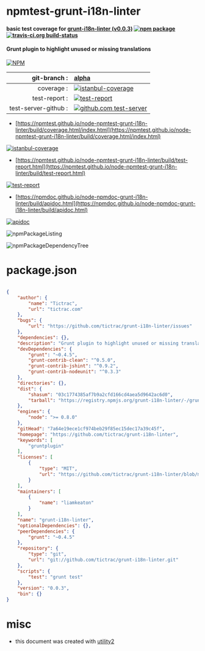 # npmtest-grunt-i18n-linter

#### basic test coverage for  [grunt-i18n-linter (v0.0.3)](https://github.com/tictrac/grunt-i18n-linter)  [![npm package](https://img.shields.io/npm/v/npmtest-grunt-i18n-linter.svg?style=flat-square)](https://www.npmjs.org/package/npmtest-grunt-i18n-linter) [![travis-ci.org build-status](https://api.travis-ci.org/npmtest/node-npmtest-grunt-i18n-linter.svg)](https://travis-ci.org/npmtest/node-npmtest-grunt-i18n-linter)

#### Grunt plugin to highlight unused or missing translations

[![NPM](https://nodei.co/npm/grunt-i18n-linter.png?downloads=true&downloadRank=true&stars=true)](https://www.npmjs.com/package/grunt-i18n-linter)

| git-branch : | [alpha](https://github.com/npmtest/node-npmtest-grunt-i18n-linter/tree/alpha)|
|--:|:--|
| coverage : | [![istanbul-coverage](https://npmtest.github.io/node-npmtest-grunt-i18n-linter/build/coverage.badge.svg)](https://npmtest.github.io/node-npmtest-grunt-i18n-linter/build/coverage.html/index.html)|
| test-report : | [![test-report](https://npmtest.github.io/node-npmtest-grunt-i18n-linter/build/test-report.badge.svg)](https://npmtest.github.io/node-npmtest-grunt-i18n-linter/build/test-report.html)|
| test-server-github : | [![github.com test-server](https://npmtest.github.io/node-npmtest-grunt-i18n-linter/GitHub-Mark-32px.png)](https://npmtest.github.io/node-npmtest-grunt-i18n-linter/build/app/index.html) | | build-artifacts : | [![build-artifacts](https://npmtest.github.io/node-npmtest-grunt-i18n-linter/glyphicons_144_folder_open.png)](https://github.com/npmtest/node-npmtest-grunt-i18n-linter/tree/gh-pages/build)|

- [https://npmtest.github.io/node-npmtest-grunt-i18n-linter/build/coverage.html/index.html](https://npmtest.github.io/node-npmtest-grunt-i18n-linter/build/coverage.html/index.html)

[![istanbul-coverage](https://npmtest.github.io/node-npmtest-grunt-i18n-linter/build/screenCapture.buildCi.browser.%252Ftmp%252Fbuild%252Fcoverage.lib.html.png)](https://npmtest.github.io/node-npmtest-grunt-i18n-linter/build/coverage.html/index.html)

- [https://npmtest.github.io/node-npmtest-grunt-i18n-linter/build/test-report.html](https://npmtest.github.io/node-npmtest-grunt-i18n-linter/build/test-report.html)

[![test-report](https://npmtest.github.io/node-npmtest-grunt-i18n-linter/build/screenCapture.buildCi.browser.%252Ftmp%252Fbuild%252Ftest-report.html.png)](https://npmtest.github.io/node-npmtest-grunt-i18n-linter/build/test-report.html)

- [https://npmdoc.github.io/node-npmdoc-grunt-i18n-linter/build/apidoc.html](https://npmdoc.github.io/node-npmdoc-grunt-i18n-linter/build/apidoc.html)

[![apidoc](https://npmdoc.github.io/node-npmdoc-grunt-i18n-linter/build/screenCapture.buildCi.browser.%252Ftmp%252Fbuild%252Fapidoc.html.png)](https://npmdoc.github.io/node-npmdoc-grunt-i18n-linter/build/apidoc.html)

![npmPackageListing](https://npmtest.github.io/node-npmtest-grunt-i18n-linter/build/screenCapture.npmPackageListing.svg)

![npmPackageDependencyTree](https://npmtest.github.io/node-npmtest-grunt-i18n-linter/build/screenCapture.npmPackageDependencyTree.svg)



# package.json

```json

{
    "author": {
        "name": "Tictrac",
        "url": "tictrac.com"
    },
    "bugs": {
        "url": "https://github.com/tictrac/grunt-i18n-linter/issues"
    },
    "dependencies": {},
    "description": "Grunt plugin to highlight unused or missing translations",
    "devDependencies": {
        "grunt": "~0.4.5",
        "grunt-contrib-clean": "^0.5.0",
        "grunt-contrib-jshint": "^0.9.2",
        "grunt-contrib-nodeunit": "^0.3.3"
    },
    "directories": {},
    "dist": {
        "shasum": "03c1774385af7b9a2cfd166cd4aea5d9642ac6d0",
        "tarball": "https://registry.npmjs.org/grunt-i18n-linter/-/grunt-i18n-linter-0.0.3.tgz"
    },
    "engines": {
        "node": ">= 0.8.0"
    },
    "gitHead": "7a64e19ece1cf974beb29f85ec15dec17a39c45f",
    "homepage": "https://github.com/tictrac/grunt-i18n-linter",
    "keywords": [
        "gruntplugin"
    ],
    "licenses": [
        {
            "type": "MIT",
            "url": "https://github.com/tictrac/grunt-i18n-linter/blob/master/LICENSE-MIT"
        }
    ],
    "maintainers": [
        {
            "name": "liamkeaton"
        }
    ],
    "name": "grunt-i18n-linter",
    "optionalDependencies": {},
    "peerDependencies": {
        "grunt": "~0.4.5"
    },
    "repository": {
        "type": "git",
        "url": "git://github.com/tictrac/grunt-i18n-linter.git"
    },
    "scripts": {
        "test": "grunt test"
    },
    "version": "0.0.3",
    "bin": {}
}
```



# misc
- this document was created with [utility2](https://github.com/kaizhu256/node-utility2)

